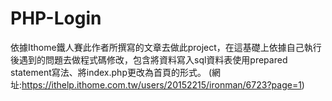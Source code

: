 # PHP-Login
依據Ithome鐵人賽此作者所撰寫的文章去做此project，在這基礎上依據自己執行後遇到的問題去做程式碼修改，包含將資料寫入sql資料表使用prepared statement寫法、將index.php更改為首頁的形式。
(網址:https://ithelp.ithome.com.tw/users/20152215/ironman/6723?page=1)
